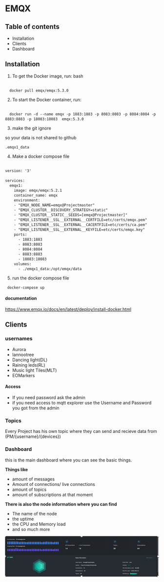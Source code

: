 # EMQX

## Table of contents

* Installation
* Clients
* Dashboard

## Installation

1. To get the Docker image, run: bash

```YML

  docker pull emqx/emqx:5.3.0

```

2. To start the Docker container, run:

```YML

  docker run -d --name emqx -p 1883:1883 -p 8083:8083 -p 8084:8084 -p 8883:8883 -p 18083:18083  emqx:5.3.0

```

3. make the git ignore

so your data is not shared to github

```YML
.emqx1_data
```

4. Make a docker compose file

```YML

version: '3'

services:
  emqx1:
    image: emqx/emqx:5.2.1
    container_name: emqx
    environment:
    - "EMQX_NODE_NAME=emqx@Projectmaster"
    - "EMQX_CLUSTER__DISCOVERY_STRATEGY=static"
    - "EMQX_CLUSTER__STATIC__SEEDS=[emqx@Projectmaster]"
    - "EMQX_LISTENER__SSL__EXTERNAL__CERTFILE=etc/certs/emqx.pem"
    - "EMQX_LISTENER__SSL__EXTERNAL__CACERTFILE=etc/certs/ca.pem"
    - "EMQX_LISTENER__SSL__EXTERNAL__KEYFILE=etc/certs/emqx.key"
    ports:
      - 1883:1883
      - 8083:8083
      - 8084:8084
      - 8883:8883
      - 18083:18083 
    volumes:
      - ./emqx1_data:/opt/emqx/data

```

5. run the docker compose  file

```YML
 docker-compose up
```

#### documentation

https://www.emqx.io/docs/en/latest/deploy/install-docker.html

## Clients

### usernames

  - Aurora
  - lannootree
  - Dancing light(DL)
  - Raining leds(RL)
  - Music light Tiles(MLT)
  - EOMarkers

#### Access

- If you need password ask the admin
- if you need access to mqtt explorer use the Username and Password you got from the admin

### Topics
 Every Project has his own topic where they can send and recieve data from (PM/{username}/{devices})



### Dashboard

this is the main dashboard where you can see the basic things.

<b>Things like </b>
  - amount of messages
  - Amount of connections/ live connections
  - amount of topics
  - amount of subscriptions at that moment

<b>There is also the node information where you can find</b>
- The name of the node
- the uptime
- the CPU and Memory load 
- and so much more

<img src="img/EMQX.PNG" alt="EMQX image">